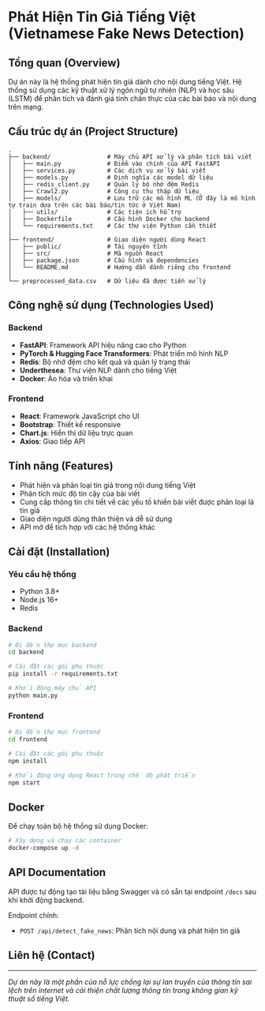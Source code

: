 # Phát Hiện Tin Giả Tiếng Việt (Vietnamese Fake News Detection)

## Tổng quan (Overview)

Dự án này là hệ thống phát hiện tin giả dành cho nội dung tiếng Việt. Hệ thống sử dụng các kỹ thuật xử lý ngôn ngữ tự nhiên (NLP) và học sâu (LSTM) để phân tích và đánh giá tính chân thực của các bài báo và nội dung trên mạng.

## Cấu trúc dự án (Project Structure)

```
.
├── backend/                # Máy chủ API xử lý và phân tích bài viết
│   ├── main.py             # Điểm vào chính của API FastAPI
│   ├── services.py         # Các dịch vụ xử lý bài viết
│   ├── models.py           # Định nghĩa các model dữ liệu
│   ├── redis_client.py     # Quản lý bộ nhớ đệm Redis
│   ├── Crawl2.py           # Công cụ thu thập dữ liệu
│   ├── models/             # Lưu trữ các mô hình ML (Ở đây là mô hình tự train dựa trên các bài báo/tin tức ở Việt Nam)
│   ├── utils/              # Các tiện ích hỗ trợ
│   ├── Dockerfile          # Cấu hình Docker cho backend
│   └── requirements.txt    # Các thư viện Python cần thiết
│
├── frontend/               # Giao diện người dùng React
│   ├── public/             # Tài nguyên tĩnh 
│   ├── src/                # Mã nguồn React
│   ├── package.json        # Cấu hình và dependencies
│   └── README.md           # Hướng dẫn dành riêng cho frontend
│
└── preprocessed_data.csv   # Dữ liệu đã được tiền xử lý
```

## Công nghệ sử dụng (Technologies Used)

### Backend
- **FastAPI**: Framework API hiệu năng cao cho Python
- **PyTorch & Hugging Face Transformers**: Phát triển mô hình NLP
- **Redis**: Bộ nhớ đệm cho kết quả và quản lý trạng thái
- **Underthesea**: Thư viện NLP dành cho tiếng Việt
- **Docker**: Ảo hóa và triển khai

### Frontend
- **React**: Framework JavaScript cho UI
- **Bootstrap**: Thiết kế responsive
- **Chart.js**: Hiển thị dữ liệu trực quan
- **Axios**: Giao tiếp API

## Tính năng (Features)

- Phát hiện và phân loại tin giả trong nội dung tiếng Việt
- Phân tích mức độ tin cậy của bài viết
- Cung cấp thông tin chi tiết về các yếu tố khiến bài viết được phân loại là tin giả
- Giao diện người dùng thân thiện và dễ sử dụng
- API mở để tích hợp với các hệ thống khác

## Cài đặt (Installation)

### Yêu cầu hệ thống
- Python 3.8+
- Node.js 16+
- Redis

### Backend

```bash
# Đi đến thư mục backend
cd backend

# Cài đặt các gói phụ thuộc
pip install -r requirements.txt

# Khởi động máy chủ API
python main.py
```

### Frontend

```bash
# Đi đến thư mục frontend
cd frontend

# Cài đặt các gói phụ thuộc
npm install

# Khởi động ứng dụng React trong chế độ phát triển
npm start
```

## Docker

Để chạy toàn bộ hệ thống sử dụng Docker:

```bash
# Xây dựng và chạy các container
docker-compose up -d
```

## API Documentation

API được tự động tạo tài liệu bằng Swagger và có sẵn tại endpoint `/docs` sau khi khởi động backend.

Endpoint chính:
- `POST /api/detect_fake_news`: Phân tích nội dung và phát hiện tin giả

## Liên hệ (Contact)


---

*Dự án này là một phần của nỗ lực chống lại sự lan truyền của thông tin sai lệch trên internet và cải thiện chất lượng thông tin trong không gian kỹ thuật số tiếng Việt.* 